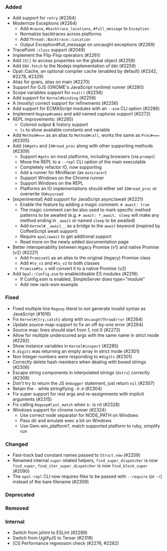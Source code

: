 ### Added

- Add support for `retry` (#2264)
- Modernize Exceptions (#2264)
  - Add `#cause`, `#backtrace_locations`, `#full_message` to `Exception`
  - Normalize backtraces across platforms
  - Add `Thread::Backtrace::Location`
  - Output Exception#full_message on uncaught exceptions (#2269)
- TracePoint `:class` support (#2049)
- Implement the Flip-Flop operators (#2261)
- Add `JS[]` to access properties on the global object (#2259)
- Add `ENV.fetch` to the Nodejs implementation of `ENV` (#2259)
- Opal::Cache, an optional compiler cache (enabled by default) (#2242, #2278, #2329)
- Alias for gvars, alias on main (#2270)
- Support for GJS (GNOME's JavaScript runtime) runner (#2280)
- Scope variables support for `eval()` (#2256)
- Add support for `Kernel#binding` (#2256)
- A (mostly) correct support for refinements (#2256)
- Add support for ECMAScript modules with an `--esm` CLI option (#2286)
- Implement `Regexp#names` and add named captures support (#2272)
- REPL improvements: (#2285)
  - Colored output & history support
  - `ls` to show available constants and variable
- Add `Method#===` as an alias to `Method#call`, works the same as `Proc#===` (#2305)
- Add `IO#gets` and `IO#read_proc` along with other supporting methods (#2309)
  - Support `#gets` on most platforms, including browsers (via `prompt`)
  - Move the REPL to a `--repl` CLI option of the main executable
  - Completely refactor IO, now supporting
  - Add a runner for MiniRacer (as `miniracer`)
  - Support Windows on the Chrome runner
  - Support Windows on the REPL
  - Platforms an IO implementations should either set `IO#read_proc` or overwrite `IO#sysread`
- [experimental] Add support for JavaScript async/await (#2221)
  - Enable the feature by adding a magic comment: `# await: true`
  - The magic comment can be also used to mark specific method patterns to be awaited
    (e.g. `# await: *_await, sleep` will make any method ending in `_await` or named `sleep` to be awaited)
  - Add `Kernel#__await__` as a bridge to the `await` keyword (inspired by CoffeeScript await support)
  - Require `opal/await` to get additional support
  - Read more on the newly added documentation page
- Better interoperability between legacy Promise (v1) and native Promise (v2) (#2221)
  - Add `PromiseV1` as an alias to the original (legacy) Promise class
  - Add `#to_v1` and `#to_v2` to both classes
  - `Promise#to_n` will convert it to a native Promise (v2)
- Add `Opal::Config.esm` to enable/disable ES modules (#2316)
  - If Config.esm is enabled, SimpleServer does type="module"
  - Add new rack-esm example

### Fixed

- Fixed multiple line `Regexp` literal to not generate invalid syntax as JavaScript (#1616)
- Fix `Kernel#{try,catch}` along with `UncaughtThrowError` (#2264)
- Update source-map-support to fix an off-by-one error (#2264)
- Source map: lines should start from 1, not 0 (#2273)
- Allow for multiple underscored args with the same name in strict mode (#2292)
- Show instance variables in `Kernel#inspect` (#2285)
- `0.digits` was returning an empty array in strict mode (#2301)
- Non Integer numbers were responding to `#digits` (#2301)
- Correctly delete hash members when dealing with boxed strings (#2306)
- Escape string components in interpolated strings (`dstrs`) correctly (#2308)
- Don't try to return the JS `debugger` statement, just return `nil` (#2307)
- Retain the `-` while stringifying `-0.0` (#2304)
- Fix super support for rest args and re-assignments with implicit arguments (#2315)
- Fix calling `Regexp#last_match` when `$~` is nil (#2328)
- Windows support for chrome runner (#2324)
  - Use correct node separator for NODE_PATH on Windows
  - Pass dir and emulate exec a bit on Windows
  - Use Gem.win_platform?, match supported platform to ruby, simplify run

### Changed

- Fast-track bad constant names passed to `Struct.new` (#2259)
- Renamed internal `super` related helpers,
  `find_super_dispatcher` is now `find_super`, `find_iter_super_dispatcher` is now `find_block_super` (#2090)
- The `opal-repl` CLI now requires files to be passed with `--require` (or `-r`) instead of the bare filename (#2309)

### Deprecated

### Removed

### Internal

- Switch from jshint to ESLint (#2289)
- Switch from UglifyJS to Terser (#2318)
- [CI] Performance regression check (#2276, #2282)
